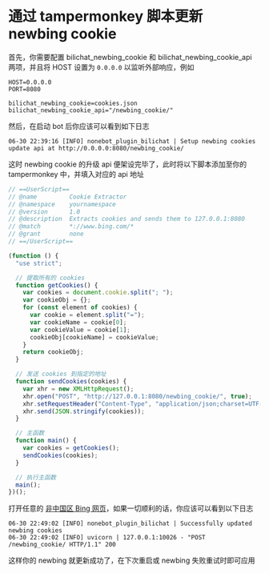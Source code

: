 # 通过 tampermonkey 脚本更新 newbing cookie

首先，你需要配置 bilichat_newbing_cookie 和 bilichat_newbing_cookie_api 两项，并且将 HOST 设置为 `0.0.0.0` 以监听外部响应，例如

```env
HOST=0.0.0.0
PORT=8080

bilichat_newbing_cookie=cookies.json
bilichat_newbing_cookie_api="/newbing_cookie/"
```

然后，在启动 bot 后你应该可以看到如下日志

```log
06-30 22:39:16 [INFO] nonebot_plugin_bilichat | Setup newbing cookies update api at http://0.0.0.0:8080/newbing_cookie/
```

这时 newbing cookie 的升级 api 便架设完毕了，此时将以下脚本添加至你的 tampermonkey 中，并填入对应的 api 地址

```javascript
// ==UserScript==
// @name         Cookie Extractor
// @namespace    yournamespace
// @version      1.0
// @description  Extracts cookies and sends them to 127.0.0.1:8080
// @match        *://www.bing.com/*
// @grant        none
// ==/UserScript==

(function () {
  "use strict";

  // 提取所有的 cookies
  function getCookies() {
    var cookies = document.cookie.split("; ");
    var cookieObj = {};
    for (const element of cookies) {
      var cookie = element.split("=");
      var cookieName = cookie[0];
      var cookieValue = cookie[1];
      cookieObj[cookieName] = cookieValue;
    }
    return cookieObj;
  }

  // 发送 cookies 到指定的地址
  function sendCookies(cookies) {
    var xhr = new XMLHttpRequest();
    xhr.open("POST", "http://127.0.0.1:8080/newbing_cookie/", true);
    xhr.setRequestHeader("Content-Type", "application/json;charset=UTF-8");
    xhr.send(JSON.stringify(cookies));
  }

  // 主函数
  function main() {
    var cookies = getCookies();
    sendCookies(cookies);
  }

  // 执行主函数
  main();
})();
```

打开任意的 [非中国区 Bing 网页](https://www.bing.com/search?q=Bing+AI&showconv=1)，如果一切顺利的话，你应该可以看到以下日志

```log
06-30 22:49:02 [INFO] nonebot_plugin_bilichat | Successfully updated newbing cookies
06-30 22:49:02 [INFO] uvicorn | 127.0.0.1:10026 - "POST /newbing_cookie/ HTTP/1.1" 200
```

这样你的 newbing 就更新成功了，在下次重启或 newbing 失败重试时即可应用
